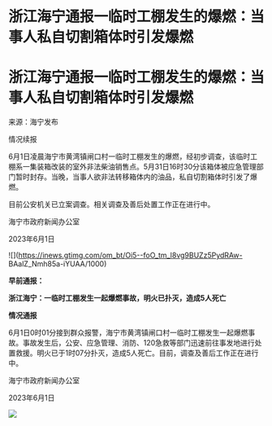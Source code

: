 # 浙江海宁通报一临时工棚发生的爆燃：当事人私自切割箱体时引发爆燃

# 浙江海宁通报一临时工棚发生的爆燃：当事人私自切割箱体时引发爆燃

来源：海宁发布

情况续报

6月1日凌晨海宁市黄湾镇闸口村一临时工棚发生的爆燃，经初步调查，该临时工棚系一集装箱改装的室外非法柴油销售点。5月31日16时30分该箱体被应急管理部门暂时封存。当晚，当事人欲非法转移箱体内的油品，私自切割箱体时引发了爆燃。

目前公安机关已立案调查。相关调查及善后处置工作正在进行中。

海宁市政府新闻办公室

2023年6月1日

![](https://inews.gtimg.com/om_bt/Oi5--foO_tm_l8vg9BUZz5PydRAw-
BAalZ_Nmh85a-iYUAA/1000)

**早前通报：**

**浙江海宁：一临时工棚发生一起爆燃事故，明火已扑灭，造成5人死亡**

**情况通报**

6月1日0时01分接到群众报警，海宁市黄湾镇闸口村一临时工棚发生一起爆燃事故。事故发生后，公安、应急管理、消防、120急救等部门迅速前往事发地进行处置救援。明火已于1时07分扑灭，造成5人死亡。目前，调查及善后工作正在进行中。

海宁市政府新闻办公室

2023年6月1日

![](https://inews.gtimg.com/om_bt/OrFFAVcxO1xT1EP1OQTWYGTQuWtvOqS3JTUTn1g9rCR6MAA/1000)

